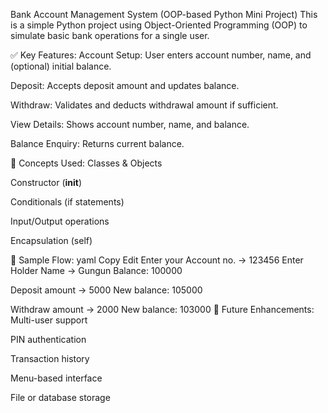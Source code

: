 Bank Account Management System (OOP-based Python Mini Project)
This is a simple Python project using Object-Oriented Programming (OOP) to simulate basic bank operations for a single user.

✅ Key Features:
Account Setup: User enters account number, name, and (optional) initial balance.

Deposit: Accepts deposit amount and updates balance.

Withdraw: Validates and deducts withdrawal amount if sufficient.

View Details: Shows account number, name, and balance.

Balance Enquiry: Returns current balance.

🧠 Concepts Used:
Classes & Objects

Constructor (__init__)

Conditionals (if statements)

Input/Output operations

Encapsulation (self)

📌 Sample Flow:
yaml
Copy
Edit
Enter your Account no. → 123456
Enter Holder Name      → Gungun
Balance: 100000

Deposit amount         → 5000
New balance: 105000

Withdraw amount        → 2000
New balance: 103000
🔧 Future Enhancements:
Multi-user support

PIN authentication

Transaction history

Menu-based interface

File or database storage

